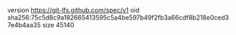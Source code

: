 version https://git-lfs.github.com/spec/v1
oid sha256:75c5d8c9a182665413595c5a4be597b49f2fb3a66cdf8b218e0ced37e4b4aa35
size 45140
